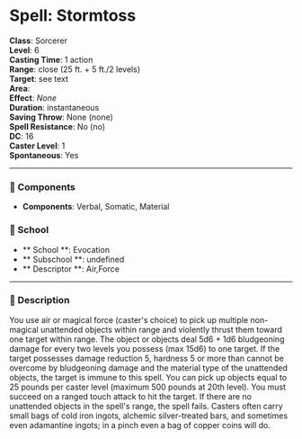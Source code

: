 
# Spell: Stormtoss
**Class**: Sorcerer  
**Level**: 6  
**Casting Time**: 1 action  
**Range**: close (25 ft. + 5 ft./2 levels)  
**Target**: see text  
**Area**:   
**Effect**: _None_  
**Duration**: instantaneous  
**Saving Throw**: None (none)  
**Spell Resistance**: No (no)  
**DC**: 16  
**Caster Level**: 1  
**Spontaneous**: Yes

---

### 🔮 Components
- **Components**: Verbal, Somatic, Material

### 🏫 School
- ** School **: Evocation
- ** Subschool **: undefined
- ** Descriptor **: Air,Force
---

### 📜 Description
You use air or magical force (caster's choice) to pick up multiple non-magical unattended objects within range and violently thrust them toward one target within range. The object or objects deal 5d6 + 1d6 bludgeoning damage for every two levels you possess (max 15d6) to one target. If the target possesses damage reduction 5, hardness 5 or more than cannot be overcome by bludgeoning damage and the material type of the unattended objects, the target is immune to this spell. You can pick up objects equal to 25 pounds per caster level (maximum 500 pounds at 20th level). You must succeed on a ranged touch attack to hit the target. If there are no unattended objects in the spell's range, the spell fails. Casters often carry small bags of cold iron ingots, alchemic silver-treated bars, and sometimes even adamantine ingots; in a pinch even a bag of copper coins will do.
